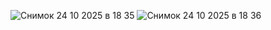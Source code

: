 ![Снимок 24 10 2025 в 18 35](https://github.com/user-attachments/assets/7458b368-cfb1-4162-989f-aea96ddf3677)
![Снимок 24 10 2025 в 18 36](https://github.com/user-attachments/assets/fc342024-8d06-4ef1-85e2-f6af84c87d6b)
